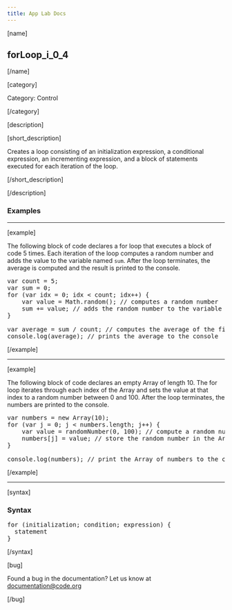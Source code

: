```yaml
---
title: App Lab Docs
---
```


[name]

## forLoop_i_0_4

[/name]

[category]

Category: Control

[/category]

[description]

[short_description]

Creates a loop consisting of an initialization expression, a conditional expression, an incrementing expression, and a block of statements executed for each iteration of the loop.

[/short_description]

[/description]

### Examples
____________________________________________________

[example]

The following block of code declares a for loop that executes a block of code 5 times.
Each iteration of the loop computes a random number and adds the value to the variable named `sum`.
After the loop terminates, the average is computed and the result is printed to the console.

<pre>
var count = 5;
var sum = 0;
for (var idx = 0; idx < count; idx++) {
    var value = Math.random(); // computes a random number
    sum += value; // adds the random number to the variable sum
}

var average = sum / count; // computes the average of the five random numbers
console.log(average); // prints the average to the console
</pre>

[/example]
____________________________________________________

[example]

The following block of code declares an empty Array of length 10.
The for loop iterates through each index of the Array and sets the value at that index
to a random number between 0 and 100.
After the loop terminates, the numbers are printed to the console.

<pre>
var numbers = new Array(10);
for (var j = 0; j < numbers.length; j++) {
    var value = randomNumber(0, 100); // compute a random number between 0 and 100
    numbers[j] = value; // store the random number in the Array at the jth index
}

console.log(numbers); // print the Array of numbers to the console.
</pre>

[/example]

____________________________________________________

[syntax]

### Syntax
<pre>
for (initialization; condition; expression) {
  statement
}
</pre>

[/syntax]

[bug]

Found a bug in the documentation? Let us know at documentation@code.org

[/bug]
